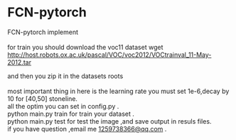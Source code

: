 # FCN-pytorch
FCN-pytorch implement<br>  
for train you should download the voc11 dataset  wget http://host.robots.ox.ac.uk/pascal/VOC/voc2012/VOCtrainval_11-May-2012.tar
 
and then you zip it in the datasets roots<br>  
most important thing in here is the learning rate you must set 1e-6,decay by 10 for [40,50] stoneline.  
all the optim you can set in config.py .<br>
python main.py train for train your dataset .<br>
python main.py test for test the image ,and save output in resuls files.<br>
if you have question ,email me 1259738366@qq.com .<br>  
